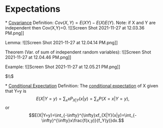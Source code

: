 # Expectations
\* <u>Covariance</u>
Definition: $Cov(X,Y)=E(XY)-E(X)E(Y).$
Note: if X and Y are independent then Cov(X,Y)=0.
![[Screen Shot 2021-11-27 at 12.03.36 PM.png]]

Lemma:
![[Screen Shot 2021-11-27 at 12.04.14 PM.png]]

Theorem (Var. of sum of independent random variables):
![[Screen Shot 2021-11-27 at 12.04.46 PM.png]]

Example:
![[Screen Shot 2021-11-27 at 12.05.21 PM.png]]

$\\$

\* <u>Conditional Expectation</u>
Definition: The <u>conditional expectation</u> of X given that Y=y is
$$E(X|Y=y)=\sum_xxP_{X|Y}(x|y)=\sum_xP(X=x|Y=y),$$
or
$$E(X|Y=y)=\int_{-\infty}^{\infty}xf_{X|Y}(x|y)=\int_{-\infty}^{\infty}x\frac{f(x,y)}{f_Y(y)}dx.$$